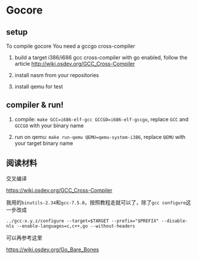 # Gocore

## setup
To compile gocore You need a gccgo cross-compiler

1. build a target i386/i686 gcc cross-compiler with go enabled, follow the article http://wiki.osdev.org/GCC_Cross-Compiler

2. install nasm from your repositories

3. install qemu for test

## compiler & run!

1. compile: `make GCC=i686-elf-gcc GCCGO=i686-elf-gccgo`, replace `GCC` and `GCCGO` with your binary name

2. run on qemu: `make run-qemu QEMU=qemu-system-i386`, replace `QEMU` with your target binary name

## 阅读材料

交叉编译

https://wiki.osdev.org/GCC_Cross-Compiler

我用的`binutils-2.34`和`gcc-7.5.0`，按照教程走就可以了，除了`gcc configure`这一步改成

```
../gcc-x.y.z/configure --target=$TARGET --prefix="$PREFIX" --disable-nls --enable-languages=c,c++,go --without-headers
```

可以再参考这里

https://wiki.osdev.org/Go_Bare_Bones

